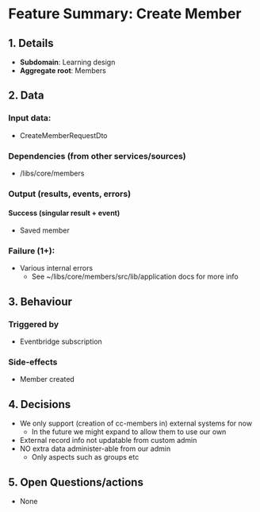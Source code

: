 # Feature Summary: Create Member

## 1. Details

- **Subdomain**: Learning design
- **Aggregate root**: Members

## 2. Data

### Input data:

- CreateMemberRequestDto

### Dependencies (from other services/sources)

- /libs/core/members

### Output (results, events, errors)

#### Success (singular result + event)

- Saved member

### Failure (1+):

- Various internal errors
  - See ~/libs/core/members/src/lib/application docs for more info

## 3. Behaviour

### Triggered by

- Eventbridge subscription

### Side-effects

- Member created

## 4. Decisions

- We only support (creation of cc-members in) external systems for now
  - In the future we might expand to allow them to use our own
- External record info not updatable from custom admin
- NO extra data administer-able from our admin
  - Only aspects such as groups etc

## 5. Open Questions/actions

- None

